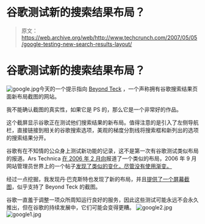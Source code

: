 # 谷歌测试新的搜索结果布局？

> 原文：<https://web.archive.org/web/http://www.techcrunch.com/2007/05/05/google-testing-new-search-results-layout/>

# 谷歌测试新的搜索结果布局？

![google.jpg](img/5a787dca3149ca57812b270aab199714.png)今天的一个提示指向 [Beyond Teck](https://web.archive.org/web/20221002122832/http://beyondteck.blogspot.com/2007/05/google-got-updated.html) ，一个声称拥有谷歌搜索结果页面新布局截图的网站。

我不能确认截图的真实性，如果它是 PS 的，那么它是一个非常好的作品。

这个截屏显示谷歌正在测试他们搜索结果的新布局。值得注意的是引入了左侧导航栏，直接链接到相关的谷歌搜索选项，美观的梯度分割线将搜索框和新列出的选项的搜索结果分开。

谷歌有在不知情的公众身上测试新功能的记录，这不是第一次有谷歌测试类似布局的报道。Ars Technica [在 2006 年 2 月向](https://web.archive.org/web/20221002122832/http://arstechnica.com/news.ars/post/20060326-6460.html)报道了一个类似的布局，2006 年 9 月网站管理员世界上的一个帖子[发现了类似的变化，尽管没有使用渐变。](https://web.archive.org/web/20221002122832/http://www.webmasterworld.com/google/3103418.htm)

经过一点挖掘，我发现丹·巴克斯特也发现了新的布局，并且[提供了一个屏幕截图](https://web.archive.org/web/20221002122832/http://www.baxtr.com/articles/2007/05/02/new-google-search-results-layout)，似乎支持了 Beyond Teck 的截图。

谷歌一直羞于调整一项众所周知运行良好的服务，因此这些测试可能永远不会永久推出，但在谷歌的持续发展中，它们可能会变得更糟。
![google2.jpg](img/f616ee2d2a3ffd6774b5daeaa7147f99.png)
![google1.jpg](img/5c8c163d613b20d6d580f8f457441ccd.png)
